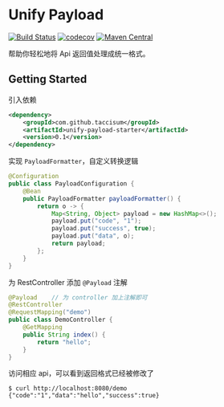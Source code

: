 # Unify Payload

[![Build Status](https://www.travis-ci.com/taccisum/unify-payload.svg?branch=master)](https://www.travis-ci.com/taccisum/unify-payload)
[![codecov](https://codecov.io/gh/taccisum/unify-payload/branch/main/graph/badge.svg?token=AFRo23WYix)](https://codecov.io/gh/taccisum/unify-payload)
[![Maven Central](https://img.shields.io/maven-central/v/com.github.taccisum/unify-payload.svg?label=Maven%20Central)](https://search.maven.org/search?q=g:%22com.github.taccisum%22%20AND%20a:%22unify-payload%22)

帮助你轻松地将 Api 返回值处理成统一格式。

## Getting Started

引入依赖

```xml
<dependency>
    <groupId>com.github.taccisum</groupId>
    <artifactId>unify-payload-starter</artifactId>
    <version>0.1</version>
</dependency>
```

实现 `PayloadFormatter`，自定义转换逻辑

```java
@Configuration
public class PayloadConfiguration {
    @Bean
    public PayloadFormatter payloadFormatter() {
        return o -> {
            Map<String, Object> payload = new HashMap<>();
            payload.put("code", "1");
            payload.put("success", true);
            payload.put("data", o);
            return payload;
        };
    }
}
```

为 RestController 添加 `@Payload` 注解

```java
@Payload	// 为 controller 加上注解即可
@RestController
@RequestMapping("demo")
public class DemoController {
    @GetMapping
    public String index() {
        return "hello";
    }
}
```

访问相应 api，可以看到返回格式已经被修改了

```shell
$ curl http://localhost:8080/demo
{"code":"1","data":"hello","success":true}
```





